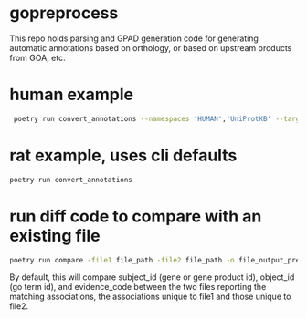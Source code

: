 # gopreprocess

This repo holds parsing and GPAD generation code for generating automatic annotations based on orthology, or based on upstream products from GOA, etc.

# human example

```bash
 poetry run convert_annotations --namespaces 'HUMAN','UniProtKB' --target_taxon NCBITaxon:10090 --source_taxon NCBITaxon:9606 --ortho_reference GO_REF:0000096 
```

# rat example, uses cli defaults 
```bash 
poetry run convert_annotations
```

# run diff code to compare with an existing file
```bash
poetry run compare -file1 file_path -file2 file_path -o file_output_prefix
```
By default, this will compare subject_id (gene or gene product id), object_id (go term id), and evidence_code between the two files 
reporting the matching associations, the associations unique to file1 and those unique to file2.
